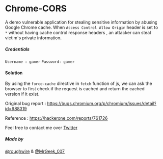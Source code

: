 # Chrome-CORS
A demo vulnerable application for stealing sensitive  information by abusing Google Chrome cache. When `Access Control Allow Origin` header is set to `*` without having cache control response headers , an attacker can steal victim's private information.

##### Credentials
`Username : gamer`
`Password: gamer`

#### Solution
By using the `force-cache` directive in `fetch` function of js, we can ask the browser to first check if the request is cached and return the cached version if it exist.


Original bug report : https://bugs.chromium.org/p/chromium/issues/detail?id=988319

Reference : https://hackerone.com/reports/761726

Feel free to contact me over [Twitter](https://twitter.com/roughwire)

##### Made by 
[@roughwire](https://twitter.com/roughwire) & [@MrGeek_007](https://twitter.com/MrGeek_007)
